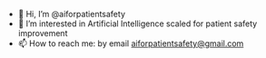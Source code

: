- 👋 Hi, I’m @aiforpatientsafety
- 👀 I’m interested in Artificial Intelligence scaled for patient safety improvement
- 📫 How to reach me: by email aiforpatientsafety@gmail.com

<!---
aiforpatientsafety/aiforpatientsafety is a ✨ special ✨ repository because its `README.md` (this file) appears on your GitHub profile.
You can click the Preview link to take a look at your changes.
--->
